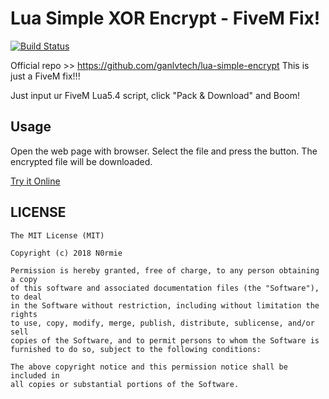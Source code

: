# Lua Simple XOR Encrypt - FiveM Fix!

[![Build Status](https://travis-ci.com/ganlvtech/lua-simple-encrypt.svg?branch=master)](https://travis-ci.com/ganlvtech/lua-simple-encrypt)

Official repo >> https://github.com/ganlvtech/lua-simple-encrypt
This is just a FiveM fix!!!

Just input ur FiveM Lua5.4 script, click "Pack & Download" and Boom!

## Usage

Open the web page with browser. Select the file and press the button. The encrypted file will be downloaded.

[Try it Online](https://N0rmie.github.io/fivem-lua-simple-encrypt/)
## LICENSE

    The MIT License (MIT)

    Copyright (c) 2018 N0rmie

    Permission is hereby granted, free of charge, to any person obtaining a copy
    of this software and associated documentation files (the "Software"), to deal
    in the Software without restriction, including without limitation the rights
    to use, copy, modify, merge, publish, distribute, sublicense, and/or sell
    copies of the Software, and to permit persons to whom the Software is
    furnished to do so, subject to the following conditions:

    The above copyright notice and this permission notice shall be included in
    all copies or substantial portions of the Software.

